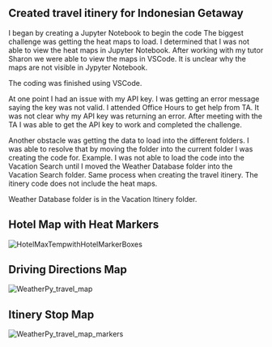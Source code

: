 ## Created travel itinery for Indonesian Getaway

I began by creating a Jupyter Notebook to begin the code
The biggest challenge was getting the heat maps to load.  I determined that I was not able to view the heat maps in Jupyter Notebook.  After working with my tutor Sharon we were able to view the maps in VSCode.  It is unclear why the maps are not visible in Jypyter Notebook.

The coding was finished using VSCode. 

At one point I had an issue with my API key.  I was getting an error message saying the key was not valid.  I attended Office Hours to get help from TA.  It was not clear why my API key was returning an error.  After meeting with the TA I was able to get the API key to work and completed the challenge.

Another obstacle was getting the data to load into the different folders.  I was able to resolve that by moving the folder into the current folder I was creating the code for.  Example.  I was not able to load the code into the Vacation Search until I moved the Weather Database folder into the Vacation Search folder.  Same process when creating the travel itinery.  The itinery code does not include the heat maps.

Weather Database folder is in the Vacation Itinery folder.

## Hotel Map with Heat Markers
![HotelMaxTempwithHotelMarkerBoxes](https://user-images.githubusercontent.com/92495807/164988858-c8e285ae-2235-4b1c-8a68-ffdf66f53821.png)
## Driving Directions Map
![WeatherPy_travel_map](https://user-images.githubusercontent.com/92495807/164988824-ddff9160-8be3-4d82-9368-9b7cd236e65d.PNG)
## Itinery Stop Map
![WeatherPy_travel_map_markers](https://user-images.githubusercontent.com/92495807/164988829-642c61df-d1e0-4cdc-ac0c-360e1b66f3fe.PNG)

